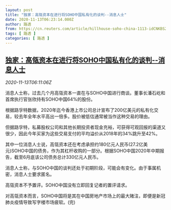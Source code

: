 ```yaml
---
layout: post
title: "独家：高瓴资本在进行将SOHO中国私有化的谈判--消息人士"
date: 2020-11-13T06:23:14.000Z
author: 路透
from: https://cn.reuters.com/article/hillhouse-soho-china-1113-idCNKBS27T0K6
tags: [ 路透 ]
categories: [ 路透 ]
---
```

<!--1605248594000-->
[独家：高瓴资本在进行将SOHO中国私有化的谈判--消息人士](https://cn.reuters.com/article/hillhouse-soho-china-1113-idCNKBS27T0K6)
------

<div>
<div><i>2020-11-13T06:11:06Z</i></div><p>消息人士称，过去几个月高瓴资本一直在与SOHO中国进行商谈。董事长潘石屹和首席执行官张欣持有SOHO中国64%的股份。</p><p>根据路孚特数据，2020年迄今香港上市公司总计宣布了200亿美元的私有化交易，较去年全年水平高出一倍多。股价被低估通常被当作这种交易的理由。</p><p>但据路孚特，私募股权公司和其他长期投资者现金充裕，可获得可观回报的渠道又很少，因此今年买家为这些交易支付的平均溢价从2018年的34%跳升至42%。</p><p>其中一位消息人士说，高瓴资本还在考虑承担约180亿元人民币(27.2亿美元)SOHO中国的债务，作为其杠杆收购的一部分。根据SOHO中国2020年中期报告，截至6月底该公司债务总计330亿元人民币。</p><p>消息人士称，与SOHO中国的谈判还处于初期阶段，可能会有变化。由于事属机密，消息人士要求匿名。</p><p>高瓴资本不予置评。SOHO中国没有立即回复记者的置评请求。</p><p>对高瓴资本而言，SOHO中国将是其在中国房地产市场上的最大赌注，即便是新冠肺炎疫情导致写字楼市场疲软。(完)</p>
</div>
